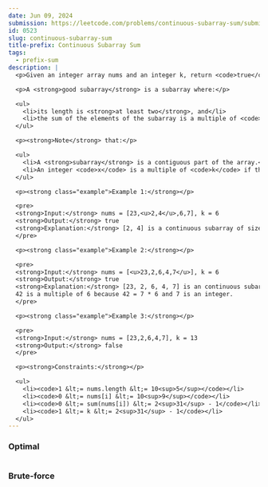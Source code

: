 ```yaml
---
date: Jun 09, 2024
submission: https://leetcode.com/problems/continuous-subarray-sum/submissions/1282147154
id: 0523
slug: continuous-subarray-sum
title-prefix: Continuous Subarray Sum
tags: 
  - prefix-sum
description: |
  <p>Given an integer array nums and an integer k, return <code>true</code> <em>if </em><code>nums</code><em> has a <strong>good subarray</strong> or </em><code>false</code><em> otherwise</em>.</p>

  <p>A <strong>good subarray</strong> is a subarray where:</p>

  <ul>
    <li>its length is <strong>at least two</strong>, and</li>
    <li>the sum of the elements of the subarray is a multiple of <code>k</code>.</li>
  </ul>

  <p><strong>Note</strong> that:</p>

  <ul>
    <li>A <strong>subarray</strong> is a contiguous part of the array.</li>
    <li>An integer <code>x</code> is a multiple of <code>k</code> if there exists an integer <code>n</code> such that <code>x = n * k</code>. <code>0</code> is <strong>always</strong> a multiple of <code>k</code>.</li>
  </ul>

  <p><strong class="example">Example 1:</strong></p>

  <pre>
  <strong>Input:</strong> nums = [23,<u>2,4</u>,6,7], k = 6
  <strong>Output:</strong> true
  <strong>Explanation:</strong> [2, 4] is a continuous subarray of size 2 whose elements sum up to 6.
  </pre>

  <p><strong class="example">Example 2:</strong></p>

  <pre>
  <strong>Input:</strong> nums = [<u>23,2,6,4,7</u>], k = 6
  <strong>Output:</strong> true
  <strong>Explanation:</strong> [23, 2, 6, 4, 7] is an continuous subarray of size 5 whose elements sum up to 42.
  42 is a multiple of 6 because 42 = 7 * 6 and 7 is an integer.
  </pre>

  <p><strong class="example">Example 3:</strong></p>

  <pre>
  <strong>Input:</strong> nums = [23,2,6,4,7], k = 13
  <strong>Output:</strong> false
  </pre>

  <p><strong>Constraints:</strong></p>

  <ul>
    <li><code>1 &lt;= nums.length &lt;= 10<sup>5</sup></code></li>
    <li><code>0 &lt;= nums[i] &lt;= 10<sup>9</sup></code></li>
    <li><code>0 &lt;= sum(nums[i]) &lt;= 2<sup>31</sup> - 1</code></li>
    <li><code>1 &lt;= k &lt;= 2<sup>31</sup> - 1</code></li>
  </ul>
---
```


### Optimal

```ts {include="index.ts"}
```

### Brute-force

```ts {include="bruteforce.ts"}
```

